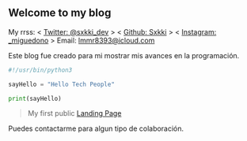 ## Welcome to my blog

My rrss:
< [Twitter: @sxkki_dev](https://twitter.com/sxkki_dev) > < [Github: Sxkki](https://github.com/sxkki) > < [Instagram: _miguedono](https://www.instagram.com/_miguedono/) >
Email: <lmmr8393@icloud.com>

Este blog fue creado para mi mostrar mis avances en la programación.

```Python
#!/usr/bin/python3

sayHello = "Hello Tech People"

print(sayHello)
```

>My first public [Landing Page](https://prog-coffee.netlify.app/)


Puedes contactarme para algun tipo de colaboración.
